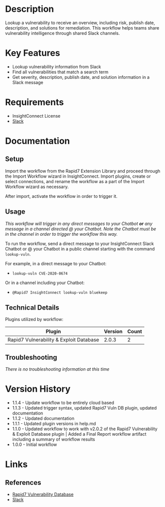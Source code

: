 # Description

Lookup a vulnerability to receive an overview, including risk, publish date, description, and solutions for remediation. This workflow helps teams share vulnerability intelligence through shared Slack channels.

# Key Features

* Lookup vulnerability information from Slack
* Find all vulnerabilities that match a search term
* Get severity, description, publish date, and solution information in a Slack message

# Requirements

* InsightConnect License
* [Slack](https://insightconnect.help.rapid7.com/docs/configure-slack-for-chatops)

# Documentation

## Setup

Import the workflow from the Rapid7 Extension Library and proceed through the Import Workflow wizard in InsightConnect. Import plugins, create or select connections, and rename the workflow as a part of the Import Workflow wizard as necessary.

After import, activate the workflow in order to trigger it.

## Usage

*This workflow will trigger in any direct messages to your Chatbot **or** any message in a channel directed @ your Chatbot. Note the Chatbot must be in the channel in order to trigger the workflow this way.*

To run the workflow, send a direct message to your InsightConnect Slack Chatbot or @ your Chatbot in a public channel starting with the command `lookup-vuln`.

For example, in a direct message to your Chatbot:
* `lookup-vuln CVE-2020-0674`

Or in a channel including your Chatbot:
* `@Rapid7 InsightConnect lookup-vuln bluekeep`

## Technical Details

Plugins utilized by workflow:

|Plugin|Version|Count|
|----|----|--------|
|Rapid7 Vulnerability & Exploit Database|2.0.3|2|

## Troubleshooting

_There is no troubleshooting information at this time_

# Version History

* 1.1.4 - Update workflow to be entirely cloud based
* 1.1.3 - Updated trigger syntax, updated Rapid7 Vuln DB plugin, updated documentation
* 1.1.2 - Updated documentation
* 1.1.1 - Updated plugin versions in help.md
* 1.1.0 - Updated workflow to work with v2.0.2 of the Rapid7 Vulnerability & Exploit Database plugin | Added a Final Report workflow artifact including a summary of workflow results
* 1.0.0 - Initial workflow

# Links

## References

* [Rapid7 Vulnerability Database](https://www.rapid7.com/db)
* [Slack](https://slack.com)
